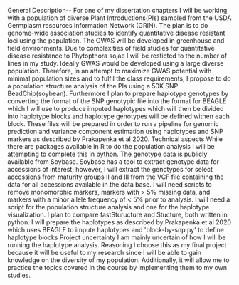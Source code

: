 General Description--
	For one of my dissertation chapters I will be working with a population of diverse Plant Introductions(PIs) sampled from the 
	USDA Germplasm resources Information Network (GRIN). The plan is to do genome-wide association studies to identify 
	quantitative disease resistant loci using the population. The GWAS will be developed in greenhouse and field environments. Due
	to complexities of field studies for quantitative disease resistance to Phytopthora sojae I will be resticted to the number 
	of lines in my study. Ideally GWAS would be developed using a large diverse population. Therefore, in an attempt to maximize 
	GWAS potential with minimal population sizes and to fulfil the class requirements, I propose to do a population structure
	analysis of the PIs using a 50K SNP BeadChip(soybean). Furthermore I plan to prepare haplotype genotypes by converting the format of the SNP genotypic file 
	into the format for BEAGLE which I will use to produce imputed haplotypes which will then be divided into haplotype blocks and haplotype genotypes will be 
	defined withen each block. These files will be prepared in order to run a pipeline for genomic prediction and variance component estimation using haplotypes
	and SNP markers as described by Prakapenka et al 2020. 
Technical aspects
	While there are packages available in R to do the population analysis I will be attempting to complete this in python. The genotype data is publicly 		available from Soybase. Soybase has a tool to extract genotype data for accessions of interest; however, I will extract the genotypes for select accessions 	    from maturity groups II and III from the VCF file containing the data for all accessions available in the data base. I will need scripts to remove 			monomorphic markers, markers with > 5% missing data, and markers with a minor allele frequency of < 5% prior to analysis. I will need a script for the 		population structure analysis and one for the haplotype	visualization. I plan to compare fastSturucture and Stucture, both written in python. I will prepare 	     the haplotypes as described by Prakapenka et al 2020 which uses BEAGLE to impute haplotypes and 'block-by-snp.py' to define haplotype blocks 
Project uncertainty 
	I am mainly uncertain of how I will be running the haplotype analysis. 
Reasoning
	I choose this as my final project because it will be useful to my research since I will be able to gain knowledge on the 
	diversity of my population. Additionally, it will allow me to practice the topics covered in the course by implementing them
	to my own studies. 
